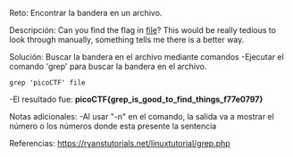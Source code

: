 Reto:
Encontrar la bandera en un archivo.

Descripción:
Can you find the flag in [file](https://jupiter.challenges.picoctf.org/static/315d3325dc668ab7f1af9194f2de7e7a/file)? This would be really tedious to look through manually, something tells me there is a better way.

Solución:
Buscar la bandera en el archivo mediante comandos
-Ejecutar el comando 'grep' para buscar la bandera en el archivo.
```
grep 'picoCTF' file
```

-El resultado fue: **picoCTF{grep_is_good_to_find_things_f77e0797}**

Notas adicionales:
-Al usar "-n" en el comando, la salida va a mostrar el número o los números donde esta presente la sentencia

Referencias:
https://ryanstutorials.net/linuxtutorial/grep.php
